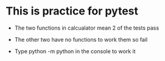  # This is practice for pytest
- The two functions in calcualator mean 2 of the tests pass

- The other two have no functions to work them so fail

- Type python -m python in the console to work it 